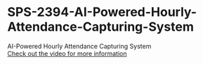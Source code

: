 # SPS-2394-AI-Powered-Hourly-Attendance-Capturing-System
AI-Powered Hourly Attendance Capturing System<br>
[Check out the video for more information](https://www.youtube.com/watch?v=ySlyFLuxbKQ&t=5s)
